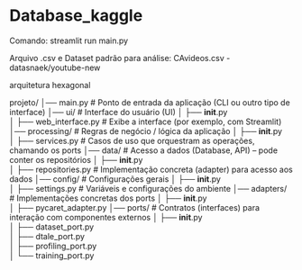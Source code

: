 # Database_kaggle

Comando: streamlit run main.py

Arquivo .csv e Dataset padrão para análise: CAvideos.csv - datasnaek/youtube-new

arquitetura hexagonal

projeto/
│── main.py                   # Ponto de entrada da aplicação (CLI ou outro tipo de interface)
│── ui/                       # Interface do usuário (UI)
│   ├── __init__.py  
│   ├── web_interface.py      # Exibe a interface (por exemplo, com Streamlit)
│── processing/               # Regras de negócio / lógica da aplicação
│   ├── __init__.py  
│   ├── services.py          # Casos de uso que orquestram as operações, chamando os ports
│── data/                     # Acesso a dados (Database, API) – pode conter os repositórios
│   ├── __init__.py  
│   ├── repositories.py      # Implementação concreta (adapter) para acesso aos dados
│── config/                   # Configurações gerais
│   ├── __init__.py  
│   ├── settings.py          # Variáveis e configurações do ambiente
│── adapters/         # Implementações concretas dos ports
│   ├── __init__.py  
│   ├── pycaret_adapter.py 
│── ports/            # Contratos (interfaces) para interação com componentes externos
│   ├── __init__.py  
│   ├── dataset_port.py  
│   ├── dtale_port.py  
│   ├── profiling_port.py  
│   └── training_port.py  